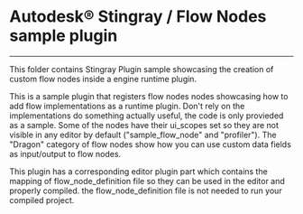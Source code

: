 # Autodesk® Stingray / Flow Nodes sample plugin
---

This folder contains Stingray Plugin sample showcasing the creation of custom flow nodes inside a engine runtime plugin.

This is a sample plugin that registers flow nodes nodes showcasing how to add flow implementations as a runtime plugin. Don't rely on the implementations do something actually useful, the code is only provieded as a sample.
Some of the nodes have their ui_scopes set so they are not visible in any editor by default ("sample_flow_node" and "profiler"). The "Dragon" category of flow nodes show how you can use custom data fields as input/output to flow nodes.

This plugin has a corresponding editor plugin part which contains the mapping of flow_node_definition file so they can be used in the editor and properly compiled. the flow_node_definition file is not needed to run your compiled project.
